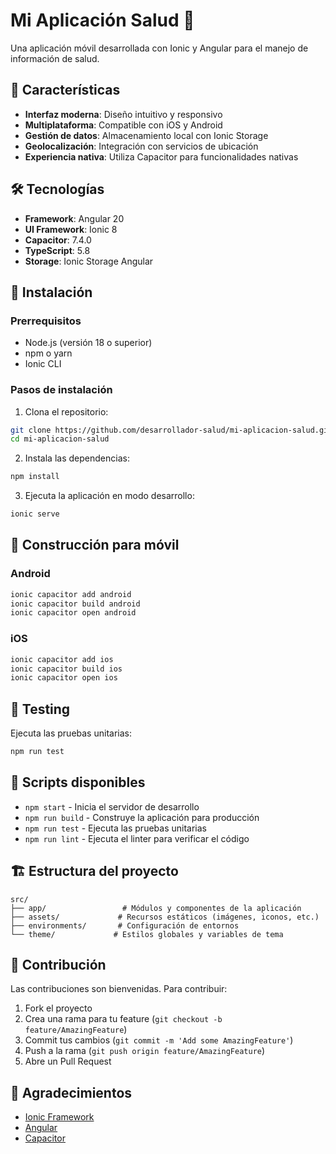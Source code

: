 # Mi Aplicación Salud 🏥

Una aplicación móvil desarrollada con Ionic y Angular para el manejo de información de salud.

## 📱 Características

- **Interfaz moderna**: Diseño intuitivo y responsivo
- **Multiplataforma**: Compatible con iOS y Android
- **Gestión de datos**: Almacenamiento local con Ionic Storage
- **Geolocalización**: Integración con servicios de ubicación
- **Experiencia nativa**: Utiliza Capacitor para funcionalidades nativas

## 🛠️ Tecnologías

- **Framework**: Angular 20
- **UI Framework**: Ionic 8
- **Capacitor**: 7.4.0
- **TypeScript**: 5.8
- **Storage**: Ionic Storage Angular

## 🚀 Instalación

### Prerrequisitos

- Node.js (versión 18 o superior)
- npm o yarn
- Ionic CLI

### Pasos de instalación

1. Clona el repositorio:
```bash
git clone https://github.com/desarrollador-salud/mi-aplicacion-salud.git
cd mi-aplicacion-salud
```

2. Instala las dependencias:
```bash
npm install
```

3. Ejecuta la aplicación en modo desarrollo:
```bash
ionic serve
```

## 📱 Construcción para móvil

### Android

```bash
ionic capacitor add android
ionic capacitor build android
ionic capacitor open android
```

### iOS

```bash
ionic capacitor add ios
ionic capacitor build ios
ionic capacitor open ios
```

## 🧪 Testing

Ejecuta las pruebas unitarias:
```bash
npm run test
```

## 📝 Scripts disponibles

- `npm start` - Inicia el servidor de desarrollo
- `npm run build` - Construye la aplicación para producción
- `npm run test` - Ejecuta las pruebas unitarias
- `npm run lint` - Ejecuta el linter para verificar el código

## 🏗️ Estructura del proyecto

```
src/
├── app/                 # Módulos y componentes de la aplicación
├── assets/             # Recursos estáticos (imágenes, iconos, etc.)
├── environments/       # Configuración de entornos
└── theme/             # Estilos globales y variables de tema
```

## 🤝 Contribución

Las contribuciones son bienvenidas. Para contribuir:

1. Fork el proyecto
2. Crea una rama para tu feature (`git checkout -b feature/AmazingFeature`)
3. Commit tus cambios (`git commit -m 'Add some AmazingFeature'`)
4. Push a la rama (`git push origin feature/AmazingFeature`)
5. Abre un Pull Request



## 🙏 Agradecimientos

- [Ionic Framework](https://ionicframework.com/)
- [Angular](https://angular.io/)
- [Capacitor](https://capacitorjs.com/)
